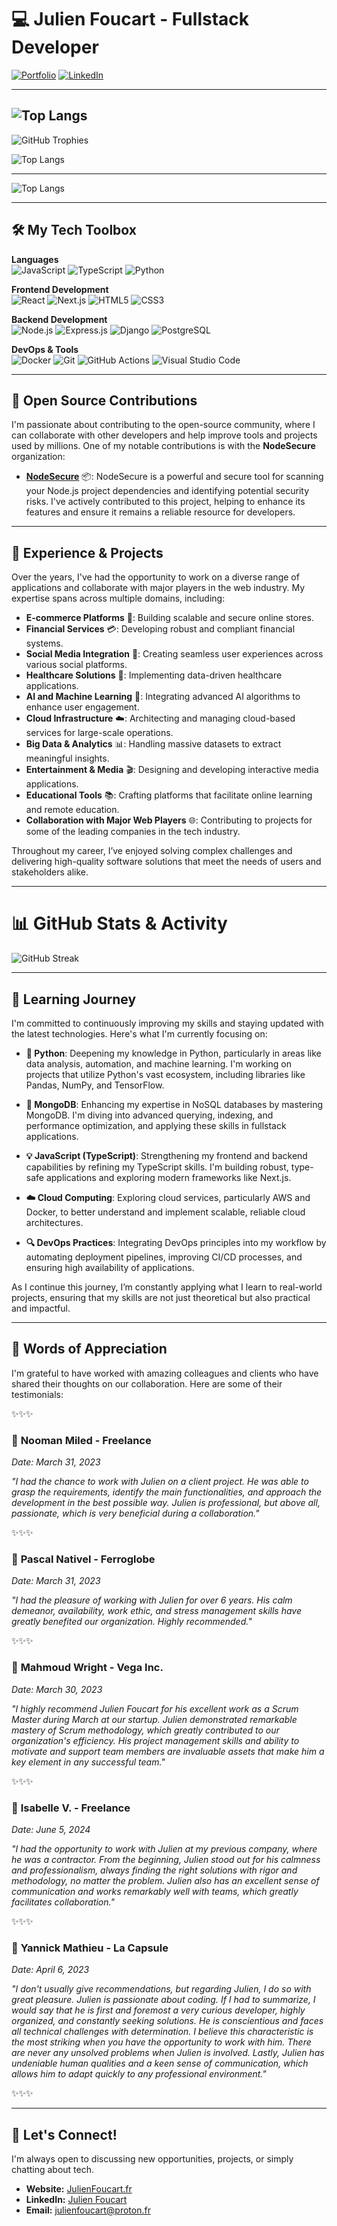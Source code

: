 # 💻 Julien Foucart - Fullstack Developer

[![Portfolio](https://img.shields.io/badge/Website-JulienFoucart.fr-000000?style=flat&logo=google-chrome&logoColor=white)](https://julienfoucart.fr)
[![LinkedIn](https://img.shields.io/badge/LinkedIn-Julien_Foucart-0A66C2?style=flat&logo=linkedin&logoColor=white)](https://www.linkedin.com/in/julien-foucart-333a40251/)

---

![Top Langs](https://github-readme-stats.vercel.app/api/top-langs/?username=tonNomUtilisateur&layout=compact&theme=radical)
---

![GitHub Trophies](https://github-profile-trophy.vercel.app/?username=foucsi&theme=radical&no-frame=true&no-bg=true&margin-w=4)

![Top Langs](https://github-readme-stats.vercel.app/api/top-langs/?username=foucsi&layout=compact&theme=radical)

---
![Top Langs](https://github-readme-stats.vercel.app/api/top-langs/?username=tonNomUtilisateur&layout=compact&theme=radical)

---

## 🛠️ My Tech Toolbox

**Languages**  
![JavaScript](https://img.shields.io/badge/JavaScript-F7DF1E?style=flat&logo=javascript&logoColor=black)
![TypeScript](https://img.shields.io/badge/TypeScript-007ACC?style=flat&logo=typescript&logoColor=white)
![Python](https://img.shields.io/badge/Python-3776AB?style=flat&logo=python&logoColor=white)

**Frontend Development**  
![React](https://img.shields.io/badge/React-61DAFB?style=flat&logo=react&logoColor=black)
![Next.js](https://img.shields.io/badge/Next.js-000000?style=flat&logo=nextdotjs&logoColor=white)
![HTML5](https://img.shields.io/badge/HTML5-E34F26?style=flat&logo=html5&logoColor=white)
![CSS3](https://img.shields.io/badge/CSS3-1572B6?style=flat&logo=css3&logoColor=white)

**Backend Development**  
![Node.js](https://img.shields.io/badge/Node.js-339933?style=flat&logo=nodedotjs&logoColor=white)
![Express.js](https://img.shields.io/badge/Express.js-000000?style=flat&logo=express&logoColor=white)
![Django](https://img.shields.io/badge/Django-092E20?style=flat&logo=django&logoColor=white)
![PostgreSQL](https://img.shields.io/badge/PostgreSQL-336791?style=flat&logo=postgresql&logoColor=white)

**DevOps & Tools**  
![Docker](https://img.shields.io/badge/Docker-2496ED?style=flat&logo=docker&logoColor=white)
![Git](https://img.shields.io/badge/Git-F05032?style=flat&logo=git&logoColor=white)
![GitHub Actions](https://img.shields.io/badge/GitHub_Actions-2088FF?style=flat&logo=github-actions&logoColor=white)
![Visual Studio Code](https://img.shields.io/badge/VS_Code-007ACC?style=flat&logo=visualstudiocode&logoColor=white)

---

## 🚀 Open Source Contributions

I'm passionate about contributing to the open-source community, where I can collaborate with other developers and help improve tools and projects used by millions. One of my notable contributions is with the **NodeSecure** organization:

- **[NodeSecure](https://github.com/NodeSecure)** 📦: NodeSecure is a powerful and secure tool for scanning your Node.js project dependencies and identifying potential security risks. I've actively contributed to this project, helping to enhance its features and ensure it remains a reliable resource for developers.

---

## 🌟 Experience & Projects

Over the years, I've had the opportunity to work on a diverse range of applications and collaborate with major players in the web industry. My expertise spans across multiple domains, including:

- **E-commerce Platforms** 🛒: Building scalable and secure online stores.
- **Financial Services** 💳: Developing robust and compliant financial systems.
- **Social Media Integration** 📱: Creating seamless user experiences across various social platforms.
- **Healthcare Solutions** 🏥: Implementing data-driven healthcare applications.
- **AI and Machine Learning** 🤖: Integrating advanced AI algorithms to enhance user engagement.
- **Cloud Infrastructure** ☁️: Architecting and managing cloud-based services for large-scale operations.
- **Big Data & Analytics** 📊: Handling massive datasets to extract meaningful insights.
- **Entertainment & Media** 🎬: Designing and developing interactive media applications.
- **Educational Tools** 📚: Crafting platforms that facilitate online learning and remote education.
- **Collaboration with Major Web Players** 🌐: Contributing to projects for some of the leading companies in the tech industry.

Throughout my career, I’ve enjoyed solving complex challenges and delivering high-quality software solutions that meet the needs of users and stakeholders alike.


---

# 📊 GitHub Stats & Activity

![GitHub Streak](https://github-readme-streak-stats.herokuapp.com/?user=foucsi&theme=radical)

---

## 🌱 Learning Journey

I'm committed to continuously improving my skills and staying updated with the latest technologies. Here's what I'm currently focusing on:

- **🐍 Python**: Deepening my knowledge in Python, particularly in areas like data analysis, automation, and machine learning. I'm working on projects that utilize Python's vast ecosystem, including libraries like Pandas, NumPy, and TensorFlow.

- **🍃 MongoDB**: Enhancing my expertise in NoSQL databases by mastering MongoDB. I'm diving into advanced querying, indexing, and performance optimization, and applying these skills in fullstack applications.

- **💡 JavaScript (TypeScript)**: Strengthening my frontend and backend capabilities by refining my TypeScript skills. I'm building robust, type-safe applications and exploring modern frameworks like Next.js.

- **☁️ Cloud Computing**: Exploring cloud services, particularly AWS and Docker, to better understand and implement scalable, reliable cloud architectures.

- **🔍 DevOps Practices**: Integrating DevOps principles into my workflow by automating deployment pipelines, improving CI/CD processes, and ensuring high availability of applications.

As I continue this journey, I’m constantly applying what I learn to real-world projects, ensuring that my skills are not just theoretical but also practical and impactful.

---

## 💬 Words of Appreciation

I'm grateful to have worked with amazing colleagues and clients who have shared their thoughts on our collaboration. Here are some of their testimonials:

✨✨✨

### 👤 **Nooman Miled - Freelance**  
*Date: March 31, 2023*

*"I had the chance to work with Julien on a client project. He was able to grasp the requirements, identify the main functionalities, and approach the development in the best possible way. Julien is professional, but above all, passionate, which is very beneficial during a collaboration."*

✨✨✨

### 👤 **Pascal Nativel - Ferroglobe**  
*Date: March 31, 2023*

*"I had the pleasure of working with Julien for over 6 years. His calm demeanor, availability, work ethic, and stress management skills have greatly benefited our organization. Highly recommended."*

✨✨✨

### 👤 **Mahmoud Wright - Vega Inc.**  
*Date: March 30, 2023*

*"I highly recommend Julien Foucart for his excellent work as a Scrum Master during March at our startup. Julien demonstrated remarkable mastery of Scrum methodology, which greatly contributed to our organization's efficiency. His project management skills and ability to motivate and support team members are invaluable assets that make him a key element in any successful team."*

✨✨✨

### 👩 **Isabelle V. - Freelance**  
*Date: June 5, 2024*

*"I had the opportunity to work with Julien at my previous company, where he was a contractor. From the beginning, Julien stood out for his calmness and professionalism, always finding the right solutions with rigor and methodology, no matter the problem. Julien also has an excellent sense of communication and works remarkably well with teams, which greatly facilitates collaboration."*

✨✨✨

### 👤 **Yannick Mathieu - La Capsule**  
*Date: April 6, 2023*

*"I don't usually give recommendations, but regarding Julien, I do so with great pleasure. Julien is passionate about coding. If I had to summarize, I would say that he is first and foremost a very curious developer, highly organized, and constantly seeking solutions. He is conscientious and faces all technical challenges with determination. I believe this characteristic is the most striking when you have the opportunity to work with him. There are never any unsolved problems when Julien is involved. Lastly, Julien has undeniable human qualities and a keen sense of communication, which allows him to adapt quickly to any professional environment."*

✨✨✨


---

## 🤝 Let's Connect!

I'm always open to discussing new opportunities, projects, or simply chatting about tech.

- **Website:** [JulienFoucart.fr](https://julienfoucart.fr)
- **LinkedIn:** [Julien Foucart](https://www.linkedin.com/in/julien-foucart-333a40251/)
- **Email:** [julienfoucart@proton.fr](mailto:contact@julienfoucart.fr)



